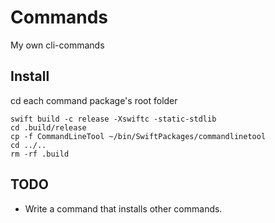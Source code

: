# Commands

My own cli-commands

## Install

cd each command package's root folder

```
swift build -c release -Xswiftc -static-stdlib
cd .build/release
cp -f CommandLineTool ~/bin/SwiftPackages/commandlinetool
cd ../..
rm -rf .build
```

## TODO

- Write a command that installs other commands.
